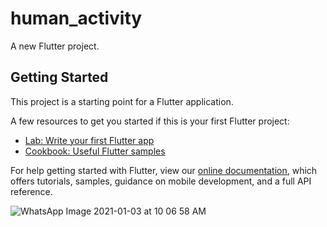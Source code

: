 # human_activity

A new Flutter project.

## Getting Started

This project is a starting point for a Flutter application.

A few resources to get you started if this is your first Flutter project:

- [Lab: Write your first Flutter app](https://flutter.dev/docs/get-started/codelab)
- [Cookbook: Useful Flutter samples](https://flutter.dev/docs/cookbook)

For help getting started with Flutter, view our
[online documentation](https://flutter.dev/docs), which offers tutorials,
samples, guidance on mobile development, and a full API reference.

![WhatsApp Image 2021-01-03 at 10 06 58 AM](https://user-images.githubusercontent.com/61021884/103472135-90432d00-4dab-11eb-9b5d-1177ce820268.jpeg)

